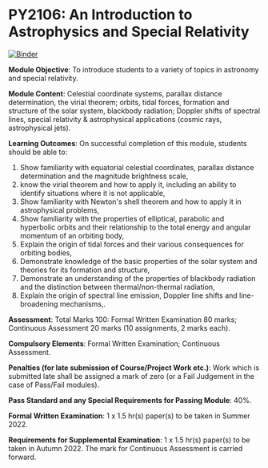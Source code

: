 # PY2106: An Introduction to Astrophysics and Special Relativity

[![Binder](http://mybinder.org/badge_logo.svg)](https://mybinder.org/v2/gh/mkenne15/PY2106/main)

**Module Objective**: To introduce students to a variety of topics in astronomy and special relativity.

**Module Content**: Celestial coordinate systems, parallax distance determination, the virial theorem; orbits, tidal forces, formation and structure of the solar system, blackbody radiation; Doppler shifts of spectral lines, special relativity & astrophysical applications (cosmic rays, astrophysical jets).

**Learning Outcomes**: On successful completion of this module, students should be able to:

1. Show familiarity with equatorial celestial coordinates, parallax distance determination and the magnitude brightness scale,
2. know the virial theorem and how to apply it, including an ability to identify situations where it is not applicable,
3. Show familiarity with Newton's shell theorem and how to apply it in astrophysical problems,
4. Show familiarity with the properties of elliptical, parabolic and hyperbolic orbits and their relationship to the total energy and angular momentum of an orbiting body,
5. Explain the origin of tidal forces and their various consequences for orbiting bodies,
6. Demonstrate knowledge of the basic properties of the solar system and theories for its formation and structure,
7. Demonstrate an understanding of the properties of blackbody radiation and the distinction between thermal/non-thermal radiation,
8. Explain the origin of spectral line emission, Doppler line shifts and line-broadening mechanisms,.

**Assessment**: Total Marks 100: Formal Written Examination 80 marks; Continuous Assessment 20 marks (10 assignments, 2 marks each).

**Compulsory Elements**: Formal Written Examination; Continuous Assessment.

**Penalties (for late submission of Course/Project Work etc.)**: Work which is submitted late shall be assigned a mark of zero (or a Fail Judgement in the case of Pass/Fail modules).

**Pass Standard and any Special Requirements for Passing Module**: 40%.

**Formal Written Examination**: 1 x 1.5 hr(s) paper(s) to be taken in Summer 2022.

**Requirements for Supplemental Examination**: 1 x 1.5 hr(s) paper(s) to be taken in Autumn 2022. The mark for Continuous Assessment is carried forward.

